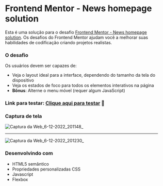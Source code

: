 # Frontend Mentor - News homepage solution

Esta é uma solução para o desafio [Frontend Mentor - News homepage solution](https://www.frontendmentor.io/challenges/news-homepage-H6SWTa1MFl). Os desafios do Frontend Mentor ajudam você a melhorar suas habilidades de codificação criando projetos realistas. 

### O desafio

Os usuários devem ser capazes de:

- Veja o layout ideal para a interface, dependendo do tamanho da tela do dispositivo
- Veja os estados de foco para todos os elementos interativos na página
- **Bônus**: Alterne o menu móvel (requer algum JavaScript)

### Link para testar: [Clique aqui para testar](https://matheus778.github.io/news-homepage/) 🚀

### Captura de tela

![Captura da Web_6-12-2022_201148_](https://user-images.githubusercontent.com/57428641/206046697-a5eb3cda-814a-4dd7-92e7-7c2be383b588.jpeg)
<hr/>

![Captura da Web_6-12-2022_201230_](https://user-images.githubusercontent.com/57428641/206046602-fcca7012-a5f9-418b-a0d8-2b19ef3925ea.jpeg)


### Desenvolvindo com 
- HTML5 semântico
- Propriedades personalizadas CSS
- Javascript
- Flexbox
